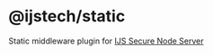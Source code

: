 # @ijstech/static
Static middleware plugin for [IJS Secure Node Server](https://github.com/ijstech/node)

